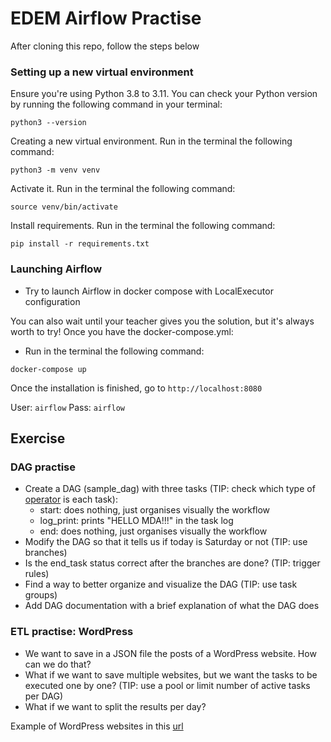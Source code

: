 # EDEM Airflow Practise

After cloning this repo, follow the steps below

### Setting up a new virtual environment

Ensure you're using Python 3.8 to 3.11. You can check your Python version by running the following command in your terminal:

`python3 --version`

Creating a new virtual environment. Run in the terminal the following command:

`python3 -m venv venv`

Activate it. Run in the terminal the following command:

`source venv/bin/activate`

Install requirements. Run in the terminal the following command:

`pip install -r requirements.txt`

### Launching Airflow

- Try to launch Airflow in docker compose with LocalExecutor configuration

You can also wait until your teacher gives you the solution, but it's always worth to try!
Once you have the docker-compose.yml:

- Run in the terminal the following command:

`docker-compose up`

Once the installation is finished, go to `http://localhost:8080`

User: `airflow`
Pass: `airflow`

## Exercise

### DAG practise

- Create a DAG (sample_dag) with three tasks (TIP: check which type
  of [operator](https://airflow.apache.org/docs/apache-airflow/stable/_api/airflow/operators/index.html) is each task):
    - start: does nothing, just organises visually the workflow
    - log_print: prints "HELLO MDA!!!" in the task log
    - end: does nothing, just organises visually the workflow
- Modify the DAG so that it tells us if today is Saturday or not (TIP: use branches)
- Is the end_task status correct after the branches are done? (TIP: trigger rules)
- Find a way to better organize and visualize the DAG (TIP: use task groups)
- Add DAG documentation with a brief explanation of what the DAG does

### ETL practise: WordPress

- We want to save in a JSON file the posts of a WordPress website. How can we do that?
- What if we want to save multiple websites, but we want the tasks to be executed one by one? (TIP: use a pool or limit
  number of active tasks per DAG)
- What if we want to split the results per day?

Example of WordPress websites in this [url](https://elementor.com/blog/famous-wordpress-websites/)
